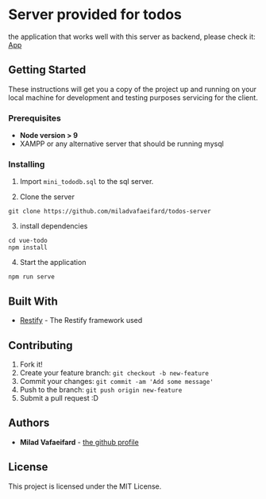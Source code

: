 # Server provided for todos

the application that works well with this server as backend, please check it: [App](https://github.com/miladvafaeifard/vue-todo)

## Getting Started

These instructions will get you a copy of the project up and running on your local machine for development and testing purposes servicing for the client.

### Prerequisites

- **Node version > 9**
- XAMPP or any alternative server that should be running mysql

### Installing
1. Import `mini_tododb.sql` to the sql server.

2. Clone the server

```
git clone https://github.com/miladvafaeifard/todos-server
```

3. install dependencies

```
cd vue-todo
npm install
```

4. Start the application

```
npm run serve
```

## Built With

- [Restify](http://restify.com/) - The Restify framework used

## Contributing

1. Fork it!
2. Create your feature branch: `git checkout -b new-feature`
3. Commit your changes: `git commit -am 'Add some message'`
4. Push to the branch: `git push origin new-feature`
5. Submit a pull request :D

## Authors

- **Milad Vafaeifard** - [the github profile](https://github.com/miladvafaeifard)

## License

This project is licensed under the MIT License.
